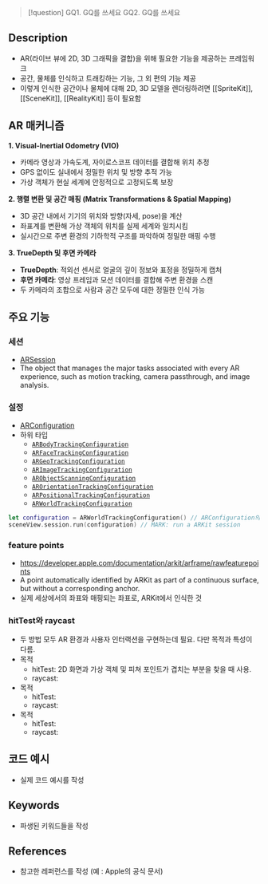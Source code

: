 >[!question]
>GQ1. GQ를 쓰세요
>GQ2. GQ를 쓰세요

## Description
- AR(라이브 뷰에 2D, 3D 그래픽을 결합)을 위해 필요한 기능을 제공하는 프레임워크
- 공간, 물체를 인식하고 트래킹하는 기능, 그 외 편의 기능 제공
- 이렇게 인식한 공간이나 물체에 대해 2D, 3D 모델을 렌더링하려면 [[SpriteKit]], [[SceneKit]], [[RealityKit]] 등이 필요함

## AR 매커니즘
**1. Visual-Inertial Odometry (VIO)**
- 카메라 영상과 가속도계, 자이로스코프 데이터를 결합해 위치 추정
- GPS 없이도 실내에서 정밀한 위치 및 방향 추적 가능
- 가상 객체가 현실 세계에 안정적으로 고정되도록 보장

**2. 행렬 변환 및 공간 매핑 (Matrix Transformations & Spatial Mapping)**
- 3D 공간 내에서 기기의 위치와 방향(자세, pose)을 계산
- 좌표계를 변환해 가상 객체의 위치를 실제 세계와 일치시킴
- 실시간으로 주변 환경의 기하학적 구조를 파악하여 정밀한 매핑 수행
    
**3. TrueDepth 및 후면 카메라**
- **TrueDepth**: 적외선 센서로 얼굴의 깊이 정보와 표정을 정밀하게 캡처
- **후면 카메라**: 영상 프레임과 모션 데이터를 결합해 주변 환경을 스캔
- 두 카메라의 조합으로 사람과 공간 모두에 대한 정밀한 인식 가능

## 주요 기능

### 세션
- [ARSession](https://developer.apple.com/documentation/arkit/arsession)
- The object that manages the major tasks associated with every AR experience, such as motion tracking, camera passthrough, and image analysis.

### 설정
- [ARConfiguration](https://developer.apple.com/documentation/arkit/arconfiguration)
- 하위 타입
	- [`ARBodyTrackingConfiguration`](https://developer.apple.com/documentation/arkit/arbodytrackingconfiguration)
	- [`ARFaceTrackingConfiguration`](https://developer.apple.com/documentation/arkit/arfacetrackingconfiguration)
	- [`ARGeoTrackingConfiguration`](https://developer.apple.com/documentation/arkit/argeotrackingconfiguration)
	- [`ARImageTrackingConfiguration`](https://developer.apple.com/documentation/arkit/arimagetrackingconfiguration)
	- [`ARObjectScanningConfiguration`](https://developer.apple.com/documentation/arkit/arobjectscanningconfiguration)
	- [`AROrientationTrackingConfiguration`](https://developer.apple.com/documentation/arkit/arorientationtrackingconfiguration)
	- [`ARPositionalTrackingConfiguration`](https://developer.apple.com/documentation/arkit/arpositionaltrackingconfiguration)
	- [`ARWorldTrackingConfiguration`](https://developer.apple.com/documentation/arkit/arworldtrackingconfiguration)

```swift
let configuration = ARWorldTrackingConfiguration() // ARConfiguration의 하위 타입 중 WorldTracking 선택 - GQ: 다른 트래킹 방법에는 뭐가 있지?
sceneView.session.run(configuration) // MARK: run a ARKit session
```

### feature points
- https://developer.apple.com/documentation/arkit/arframe/rawfeaturepoints
- A point automatically identified by ARKit as part of a continuous surface, but without a corresponding anchor.
- 실제 세상에서의 좌표와 매핑되는 좌표로, ARKit에서 인식한 것

### hitTest와 raycast
- 두 방법 모두 AR 환경과 사용자 인터랙션을 구현하는데 필요. 다만 목적과 특성이 다름.
- 목적
	- hitTest: 2D 화면과 가상 객체 및 피쳐 포인트가 겹치는 부분을 찾을 때 사용.
	- raycast:
- 목적
	- hitTest:
	- raycast:
- 목적
	- hitTest:
	- raycast:

## 코드 예시
+ 실제 코드 예시를 작성

## Keywords
+ 파생된 키워드들을 작성

## References
- 참고한 레퍼런스를 작성 (예 : Apple의 공식 문서)

